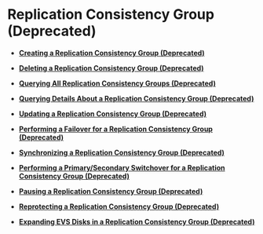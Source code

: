# Replication Consistency Group \(Deprecated\)<a name="evs_04_2048"></a>

-   **[Creating a Replication Consistency Group \(Deprecated\)](creating-a-replication-consistency-group-(deprecated).md)**  

-   **[Deleting a Replication Consistency Group \(Deprecated\)](deleting-a-replication-consistency-group-(deprecated).md)**  

-   **[Querying All Replication Consistency Groups \(Deprecated\)](querying-all-replication-consistency-groups-(deprecated).md)**  

-   **[Querying Details About a Replication Consistency Group \(Deprecated\)](querying-details-about-a-replication-consistency-group-(deprecated).md)**  

-   **[Updating a Replication Consistency Group \(Deprecated\)](updating-a-replication-consistency-group-(deprecated).md)**  

-   **[Performing a Failover for a Replication Consistency Group \(Deprecated\)](performing-a-failover-for-a-replication-consistency-group-(deprecated).md)**  

-   **[Synchronizing a Replication Consistency Group \(Deprecated\)](synchronizing-a-replication-consistency-group-(deprecated).md)**  

-   **[Performing a Primary/Secondary Switchover for a Replication Consistency Group \(Deprecated\)](performing-a-primary-secondary-switchover-for-a-replication-consistency-group-(deprecated).md)**  

-   **[Pausing a Replication Consistency Group \(Deprecated\)](pausing-a-replication-consistency-group-(deprecated).md)**  

-   **[Reprotecting a Replication Consistency Group \(Deprecated\)](reprotecting-a-replication-consistency-group-(deprecated).md)**  

-   **[Expanding EVS Disks in a Replication Consistency Group \(Deprecated\)](expanding-evs-disks-in-a-replication-consistency-group-(deprecated).md)**  


